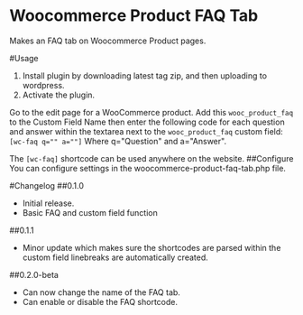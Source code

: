Woocommerce Product FAQ Tab
===========================

Makes an FAQ tab on Woocommerce Product pages.

#Usage
1. Install plugin by downloading latest tag zip, and then uploading to wordpress.
2. Activate the plugin.

Go to the edit page for a WooCommerce product. Add this ```wooc_product_faq``` to the Custom Field Name then enter the following code for each question and answer within the textarea next to the ```wooc_product_faq``` custom field:
```[wc-faq q="" a=""]```
Where q="Question" and a="Answer".

The ```[wc-faq]``` shortcode can be used anywhere on the website.
##Configure
You can configure settings in the woocommerce-product-faq-tab.php file.

#Changelog
##0.1.0
* Initial release.
* Basic FAQ and custom field function

##0.1.1
* Minor update which makes sure the shortcodes are parsed within the custom field linebreaks are automatically created.

##0.2.0-beta
* Can now change the name of the FAQ tab.
* Can enable or disable the FAQ shortcode.
